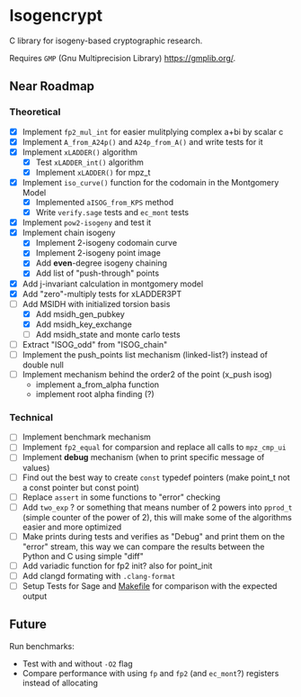 # Isogencrypt

C library for isogeny-based cryptographic research. 

Requires `GMP` (Gnu Multiprecision Library) https://gmplib.org/.

## Near Roadmap

### Theoretical
- [x] Implement `fp2_mul_int` for easier mulitplying complex a+bi by scalar c 
- [x] Implement `A_from_A24p()` and `A24p_from_A()` and write tests for it
- [x] Implement `xLADDER()` algorithm 
    * [x] Test `xLADDER_int()` algorithm
    * [x] Implement `xLADDER()` for mpz_t
- [x] Implement `iso_curve()` function for the codomain in the Montgomery Model
    * [x] Implemented `aISOG_from_KPS` method
    * [x] Write `verify.sage` tests and `ec_mont` tests
- [x] Implement `pow2-isogeny` and test it
- [x] Implement chain isogeny
    * [x] Implement 2-isogeny codomain curve
    * [x] Implement 2-isogeny point image
    * [x] Add **even**-degree isogeny chaining
    * [x] Add list of "push-through" points
- [x] Add j-invariant calculation in montgomery model
- [x] Add "zero"-multiply tests for xLADDER3PT
- [ ] Add MSIDH with initialized torsion basis
    * [x] Add msidh_gen_pubkey
    * [x] Add msidh_key_exchange
    * [ ] Add msidh_state and monte carlo tests
- [ ] Extract "ISOG_odd" from "ISOG_chain"
- [ ] Implement the push_points list mechanism (linked-list?) instead of double null
- [ ] Implement mechanism behind the order2 of the point (x_push isog)
    * implement a_from_alpha function
    * implement root alpha finding (?)


### Technical

- [ ] Implement benchmark mechanism
- [ ] Implement `fp2_equal` for comparsion and replace all calls to `mpz_cmp_ui`
- [ ] Implement **debug** mechanism (when to print specific message of values)
- [ ] Find out the best way to create `const` typedef pointers (make point_t not a const pointer but const point)
- [ ] Replace `assert` in some functions to "error" checking
- [ ] Add `two_exp` ? or something that means number of 2 powers into `pprod_t` (simple counter of the power of 2), this will make some of the algorithms easier and more optimized
- [ ] Make prints during tests and verifies as "Debug" and print them on the "error" stream, this way we can compare the results between the Python and C using simple "diff"
- [ ] Add variadic function for fp2 init? also for point_init 
- [ ] Add clangd formating with `.clang-format` 
- [ ] Setup Tests for Sage and [Makefile](https://stackoverflow.com/questions/4927676/implementing-make-check-or-make-test) for comparison with the expected output

## Future

Run benchmarks:
- Test with and without `-O2` flag 
- Compare performance with using `fp` and `fp2` (and `ec_mont`?) registers instead of allocating  